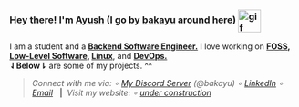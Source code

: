 <h3 align="left">Hey there! I'm <strong><ins>Ayush</ins></strong> (I go by <strong><ins>bakayu</ins></strong> around here) <img src=".data/rei_plush_round.gif" alt="gif" width="40" align="center"/></h3>

I am a student and a <b><ins>Backend Software Engineer.</ins></b> I love working on <b><ins>FOSS</ins>, <ins>Low-Level Software</ins>, <ins>Linux</ins></b>, and <b><ins>DevOps.</ins></b><br/><b>⇃Below⇂</b> are some of my projects. ^^


> <div align="left">
>   <i>Connect with me via: ∘ <a href="https://discord.gg/2KgPQpejGv" target="_blank">My Discord Server</a> (@bakayu) ∘ <a href="https://linkedin.com/in/bakayu" target="_blank">LinkedIn</a> ∘ <a href="mailto:mail@ayuch.dev">Email</a></i> &nbsp;&nbsp;<b>|</b>&nbsp;&nbsp;<i>Visit my website: ∘ <a href="https://ayuch.dev/" target="_blank">under construction</a></i>
</div>
